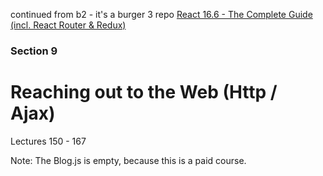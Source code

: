 continued from b2 - it's a burger 3 repo
[React 16.6 - The Complete Guide (incl. React Router & Redux)](https://www.udemy.com/react-the-complete-guide-incl-redux/)

### Section 9

# Reaching out to the Web (Http / Ajax)

Lectures 150 - 167

Note: The Blog.js is empty, because this is a paid course.
